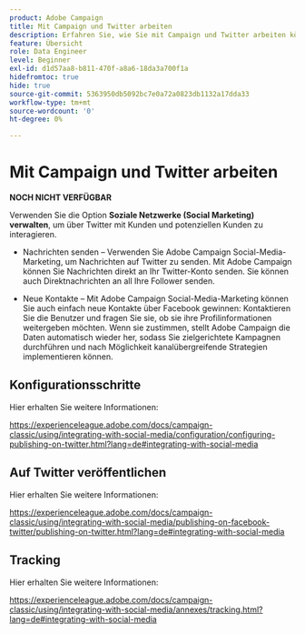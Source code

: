 ```yaml
---
product: Adobe Campaign
title: Mit Campaign und Twitter arbeiten
description: Erfahren Sie, wie Sie mit Campaign und Twitter arbeiten können
feature: Übersicht
role: Data Engineer
level: Beginner
exl-id: d1d57aa8-b811-470f-a8a6-18da3a700f1a
hidefromtoc: true
hide: true
source-git-commit: 5363950db5092bc7e0a72a0823db1132a17dda33
workflow-type: tm+mt
source-wordcount: '0'
ht-degree: 0%

---
```


# Mit Campaign und Twitter arbeiten

**NOCH NICHT VERFÜGBAR**

Verwenden Sie die Option **Soziale Netzwerke (Social Marketing) verwalten**, um über Twitter mit Kunden und potenziellen Kunden zu interagieren.

* Nachrichten senden – Verwenden Sie Adobe Campaign Social-Media-Marketing, um Nachrichten auf Twitter zu senden. Mit Adobe Campaign können Sie Nachrichten direkt an Ihr Twitter-Konto senden. Sie können auch Direktnachrichten an all Ihre Follower senden.

* Neue Kontakte – Mit Adobe Campaign Social-Media-Marketing können Sie auch einfach neue Kontakte über Facebook gewinnen: Kontaktieren Sie die Benutzer und fragen Sie sie, ob sie ihre Profilinformationen weitergeben möchten. Wenn sie zustimmen, stellt Adobe Campaign die Daten automatisch wieder her, sodass Sie zielgerichtete Kampagnen durchführen und nach Möglichkeit kanalübergreifende Strategien implementieren können.

## Konfigurationsschritte

Hier erhalten Sie weitere Informationen:

https://experienceleague.adobe.com/docs/campaign-classic/using/integrating-with-social-media/configuration/configuring-publishing-on-twitter.html?lang=de#integrating-with-social-media


## Auf Twitter veröffentlichen

Hier erhalten Sie weitere Informationen:

https://experienceleague.adobe.com/docs/campaign-classic/using/integrating-with-social-media/publishing-on-facebook-twitter/publishing-on-twitter.html?lang=de#integrating-with-social-media


## Tracking

Hier erhalten Sie weitere Informationen:

https://experienceleague.adobe.com/docs/campaign-classic/using/integrating-with-social-media/annexes/tracking.html?lang=de#integrating-with-social-media
